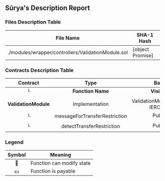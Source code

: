 ## Sūrya's Description Report

### Files Description Table


|  File Name  |  SHA-1 Hash  |
|-------------|--------------|
| ./modules/wrapper/controllers/ValidationModule.sol | [object Promise] |


### Contracts Description Table


|  Contract  |         Type        |       Bases      |                  |                 |
|:----------:|:-------------------:|:----------------:|:----------------:|:---------------:|
|     └      |  **Function Name**  |  **Visibility**  |  **Mutability**  |  **Modifiers**  |
||||||
| **ValidationModule** | Implementation | ValidationModuleInternal, IERC1404 |||
| └ | messageForTransferRestriction | Public ❗️ |   |NO❗️ |
| └ | detectTransferRestriction | Public ❗️ |   |NO❗️ |


### Legend

|  Symbol  |  Meaning  |
|:--------:|-----------|
|    🛑    | Function can modify state |
|    💵    | Function is payable |
